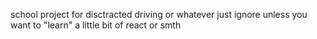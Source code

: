 school project for disctracted driving or whatever
just ignore unless you want to "learn" a little bit of react or smth
